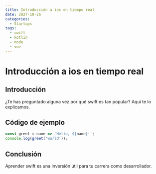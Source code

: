 ```yaml
---
title: Introducción a ios en tiempo real
date: 2027-10-26
categories:
  - Startups
tags:
  - swift
  - kotlin
  - node
  - vue
---
```


# Introducción a ios en tiempo real

## Introducción

¿Te has preguntado alguna vez por qué swift es tan popular? Aquí te lo explicamos.

## Código de ejemplo

```javascript
const greet = name => `Hello, ${name}!`;
console.log(greet('world'));
```

## Conclusión

Aprender swift es una inversión útil para tu carrera como desarrollador.